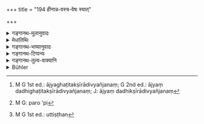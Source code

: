 +++
title = "194 हीनान्न-वस्त्र-वेषः स्यात्"

+++

<details><summary>गङ्गानथ-मूलानुवादः</summary>

In the peesenge of his Teacher, he should always have inferior food, dress and apparel; he should rise before him, and go to sleep later.—(194)
</details>

<details><summary>मेधातिथिः</summary>

**हीनं** न्यूनम् **अन्नं** भुञ्जीत **गुरुसंनिधौ** । न्यूनता च परिमाणतः क्वचित् क्वचित् संस्कारतः । यदि संस्कृतम् आज्यदधिक्षीरादिव्यञ्जनं[^५१०] भिक्षातो लब्धं स्यात्, तदा यदि गुरुणा तादृशम् अन्नं न भुक्तं स्याद् एककाले च गुरुणा सह भोजने । यदि गुरोस् तादृशम् अन्नं गृहे न सिद्धं स्यात्, तदा तत् तेन नाशितव्यम् । अथ गुरोर् अपि तादृशम् अन्नं स्यात् तदापचयः कर्तव्यः । **वस्त्रं** यदि गुरोर् और्णं स्यात्, तदा न कार्पासादि शिष्येण प्रावरीतव्यम् । **वेष** आभरणमण्डनादिः । सो ऽपि हीनः । **सर्वदा** ब्रह्मचर्यात् परेणापि[^५११] । अत एव वेषग्रहणम् । न च ब्रह्मचारिणो मण्डनम् इष्यते । **उत्तिष्ठेत्**[^५१२] **प्रथमं चास्य** शय्याया रात्र्युपरमे, आसनाद् वा उत्थानावसरं बुद्ध्वा, **प्रथमं** पूर्वं गुरोर् **उत्थिष्ठेत्** । **चरमं** पश्चात् स्वापकाले सुप्ते गुरौ **संविशेच्** छय्यां समाश्रयेद् आसने चोपविशेत् ॥ २.१९४ ॥


[^५१२]:
     M G 1st ed.: uttiṣṭhan


[^५११]:
     M G: paro 'pi


[^५१०]:
     M G 1st ed.: ājyaghaṭitakṣīrādivyañjanaṃ; G 2nd ed.: ājyaṃ dadhighaṭitakṣīrādivyañjanaṃ; J: ājyaṃ dadhikṣīrādivyañjanaṃ
</details>

<details><summary>गङ्गानथ-भाष्यानुवादः</summary>

‘*In the presence of his Teacher*’—*he* should eat—‘*inferior*’—*i.e*., less—‘*food*.’This ‘inferiority’ of the food may be sometimes in
*quantity*, and sometimes in *quality*; that is to say, if he happen to
obtain as alms such food as is richly cooked and mixed with butter, milk and vegetables, then he should not eat it,—if his Teacher has already eaten food of not the same quality, or when he is eating with his Teacher, or if equally rich food has not been prepared in the Teacher’s house. If similar food has been got ready for the Teacher, then he should reduce the food he himself eats.

As regards dress, if the Teacher’s happens to be woolen, the pupil should wear cotton.

‘*Apparel*’—ornaments, toilette, etc. This also should be inferior.

‘*Always*’—*i.e*., even after the period of studentship. It is in view of this that ‘apparel’ has been added; for the Religious Student there could be no adornment, etc.

‘*He should rise before him*’—*i.e*., from the bed, at the end of night; or from the seat, after he has understood that it is time for the Teacher to rise; he should rise before his Teacher.

‘*He should go to sleep*’—retire to bed, or take his seat—‘*later*’—*i.e*., after the Teacher has gone to sleep.—(194)
</details>

<details><summary>गङ्गानथ-टिप्पन्यः</summary>

This verse is quoted in *Madanapārijāta* (p. 101), where it is explained
that the ‘inferiority’ of the food, dress and apparel, is meant to be in
comparison to the Teacher’s in *Aparārka* (p. 56);—and in
*Nṛsiṃhaprasāda* (Saṃskāra, p. 47b).
</details>

<details><summary>गङ्गानथ-तुल्य-वाक्यानि</summary>

*Gautama* (2.28).—‘Sleeping and sitting on the ground, rising before and
sleeping after the teacher.’

*Baudhāyana* (1.2.22).—‘Rising before and sleeping after.’

*Āpastamba-Dharmasūtra* (1.2.28).—‘Having got rid of all pride.’

Do. Do. (1.4.22).—‘Should avoid sleep.’

Do. Do. (1.4.28).—‘One who sleeps after and rises before the teacher is
described as *not sleeping*.’ *Viṣṇu* (2.8.13).—‘Rising before the
teacher, he should sleep after him.’
</details>

<details><summary>Bühler</summary>

194	In the presence of his teacher let him always eat less, wear a less valuable dress and ornaments (than the former), and let him rise earlier (from his bed), and go to rest later.
</details>

